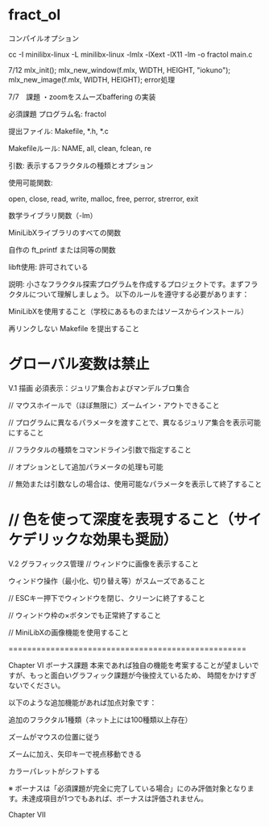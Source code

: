 # fract_ol

コンパイルオプション

cc -I minilibx-linux -L minilibx-linux -lmlx -lXext -lX11 -lm -o fractol main.c

7/12
	mlx_init();
	mlx_new_window(f.mlx, WIDTH, HEIGHT, "iokuno");
	mlx_new_image(f.mlx, WIDTH, HEIGHT);
	error処理

7/7　課題
	・zoomをスムーズbaffering の実装

必須課題
プログラム名: fractol

提出ファイル: Makefile, *.h, *.c

Makefileルール: NAME, all, clean, fclean, re

引数: 表示するフラクタルの種類とオプション

使用可能関数:

open, close, read, write, malloc, free, perror, strerror, exit

数学ライブラリ関数（-lm）

MiniLibXライブラリのすべての関数

自作の ft_printf または同等の関数

libft使用: 許可されている

説明:
小さなフラクタル探索プログラムを作成するプロジェクトです。まずフラクタルについて理解しましょう。
以下のルールを遵守する必要があります：

MiniLibXを使用すること（学校にあるものまたはソースからインストール）

再リンクしない Makefile を提出すること

グローバル変数は禁止
=============================================================
V.1 描画
必須表示：ジュリア集合およびマンデルブロ集合

// マウスホイールで（ほぼ無限に）ズームイン・アウトできること

// プログラムに異なるパラメータを渡すことで、異なるジュリア集合を表示可能にすること

// フラクタルの種類をコマンドライン引数で指定すること

// オプションとして追加パラメータの処理も可能

// 無効または引数なしの場合は、使用可能なパラメータを表示して終了すること

// 色を使って深度を表現すること（サイケデリックな効果も奨励）
=============================================================
V.2 グラフィックス管理
// ウィンドウに画像を表示すること

ウィンドウ操作（最小化、切り替え等）がスムーズであること

// ESCキー押下でウィンドウを閉じ、クリーンに終了すること

// ウィンドウ枠の×ボタンでも正常終了すること

// MiniLibXの画像機能を使用すること

===================================================

Chapter VI
ボーナス課題
本来であれば独自の機能を考案することが望ましいですが、もっと面白いグラフィック課題が今後控えているため、
時間をかけすぎないでください。

以下のような追加機能があれば加点対象です：

追加のフラクタル1種類（ネット上には100種類以上存在）

ズームがマウスの位置に従う

ズームに加え、矢印キーで視点移動できる

カラーパレットがシフトする

※ ボーナスは「必須課題が完全に完了している場合」にのみ評価対象となります。未達成項目が1つでもあれば、ボーナスは評価されません。

Chapter VII